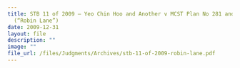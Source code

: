 ```yaml
---
title: STB 11 of 2009 – Yeo Chin Hoo and Another v MCST Plan No 281 and Another
  (“Robin Lane”)
date: 2009-12-31
layout: file
description: ""
image: ""
file_url: /files/Judgments/Archives/stb-11-of-2009-robin-lane.pdf
---
```

